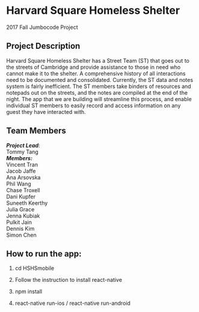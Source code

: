 # Harvard Square Homeless Shelter
2017 Fall Jumbocode Project

## Project Description
Harvard Square Homeless Shelter has a Street Team (ST) that goes out to the streets of Cambridge and provide assistance to those in need who cannot make it to the shelter. A comprehensive history of all interactions need to be documented and consolidated. Currently, the ST data and notes system is fairly inefficient. The ST members take binders of resources and notepads out on the streets, and the notes are compiled at the end of the night. The app that we are building will streamline this process, and enable individual ST members to easily record and access information on any guest they have interacted with.

## Team Members
***Project Lead***:  <br />
Tommy Tang  <br />
***Members:***  <br />
Vincent Tran <br />
Jacob Jaffe  <br />
Ana Arsovska  <br />
Phil Wang  <br /> 
Chase Troxell <br />
Dani Kupfer <br /> 
Suneeth Keerthy  <br /> 
Julia Grace  <br /> 
Jenna Kubiak  <br /> 
Pulkit Jain  <br />
Dennis Kim  <br />
Simon Chen


## How to run the app:
1. cd HSHSmobile

2. Follow the instruction to install react-native

3. npm install

4. react-native run-ios / react-native run-android
